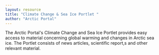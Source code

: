 ```yaml
---
layout: resource
title: "Climate Change & Sea Ice Portlet "
author: "Arctic Portal"
---
```


The Arctic Portal's Climate Change and Sea Ice Portlet provides easy access to material concerning global warming and changes in Arctic sea ice. The Portlet consists of news articles, scientific report,s and other relevant material.

